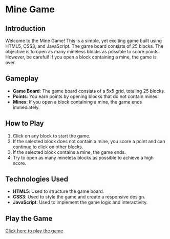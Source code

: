 # Mine Game

## Introduction

Welcome to the Mine Game! This is a simple, yet exciting game built using HTML5, CSS3, and JavaScript. The game board consists of 25 blocks. The objective is to open as many mineless blocks as possible to score points. However, be careful! If you open a block containing a mine, the game is over.

## Gameplay

- **Game Board**: The game board consists of a 5x5 grid, totaling 25 blocks.
- **Points**: You earn points by opening blocks that do not contain mines.
- **Mines**: If you open a block containing a mine, the game ends immediately.

## How to Play

1. Click on any block to start the game.
2. If the selected block does not contain a mine, you score a point and can continue to click on other blocks.
3. If the selected block contains a mine, the game ends.
4. Try to open as many mineless blocks as possible to achieve a high score.

## Technologies Used

- **HTML5**: Used to structure the game board.
- **CSS3**: Used to style the game and create a responsive design.
- **JavaScript**: Used to implement the game logic and interactivity.

## Play the Game

[Click here to play the game](https://vinayrk2.github.io/mineGame.github.io/)

